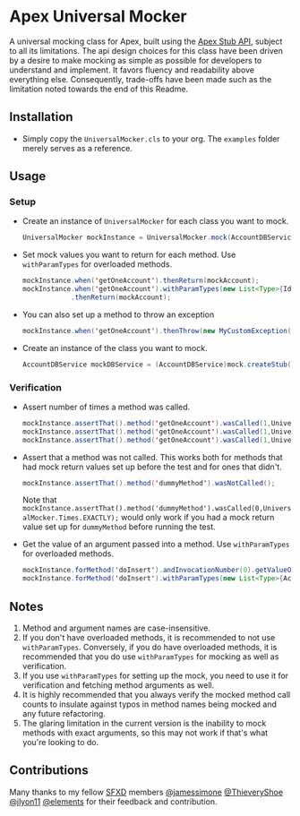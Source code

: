 # Apex Universal Mocker

A universal mocking class for Apex, built using the [Apex Stub API](https://developer.salesforce.com/docs/atlas.en-us.apexcode.meta/apexcode/apex_testing_stub_api.htm), subject to all its limitations. The api design choices for this class have been driven by a desire to make mocking as simple as possible for developers to understand and implement. It favors fluency and readability above everything else. Consequently, trade-offs have been made such as the limitation noted towards the end of this Readme. 

## Installation

- Simply copy the `UniversalMocker.cls` to your org. The `examples` folder merely serves as a reference.

## Usage

### Setup

- Create an instance of `UniversalMocker` for each class you want to mock.

  ```java
  UniversalMocker mockInstance = UniversalMocker.mock(AccountDBService.class);
  ```

- Set mock values you want to return for each method. Use `withParamTypes` for overloaded methods.

  ```java
  mockInstance.when('getOneAccount').thenReturn(mockAccount);
  mockInstance.when('getOneAccount').withParamTypes(new List<Type>{Id.class})
              .thenReturn(mockAccount);
  ```

- You can also set up a method to throw an exception

  ```java
  mockInstance.when('getOneAccount').thenThrow(new MyCustomException());
  ```

- Create an instance of the class you want to mock.

  ```java
  AccountDBService mockDBService = (AccountDBService)mock.createStub();
  ```

### Verification

- Assert number of times a method was called.

  ```java
  mockInstance.assertThat().method('getOneAccount').wasCalled(1,UniversalMocker.Times.EXACTLY);
  mockInstance.assertThat().method('getOneAccount').wasCalled(1,UniversalMocker.Times.OR_MORE);
  mockInstance.assertThat().method('getOneAccount').wasCalled(1,UniversalMocker.Times.OR_LESS);
  ```

- Assert that a method was not called. This works both for methods that had mock return values set up before the test 
  and for ones that didn't.

  ```java
  mockInstance.assertThat().method('dummyMethod').wasNotCalled();
  ```

  Note that `mockInstance.assertThat().method('dummyMethod').wasCalled(0,UniversalMocker.Times.EXACTLY);` would only 
  work if you had a mock return value set up for `dummyMethod` before running the test.

- Get the value of an argument passed into a method. Use `withParamTypes` for overloaded methods.

  ```java
  mockInstance.forMethod('doInsert').andInvocationNumber(0).getValueOf('acct');
  mockInstance.forMethod('doInsert').withParamTypes(new List<Type>{Account.class}).andInvocationNumber(0).getValueOf('acct');
  ```

## Notes

1. Method and argument names are case-insensitive.
2. If you don't have overloaded methods, it is recommended to not use `withParamTypes`. Conversely, if you do have overloaded methods,
   it is recommended that you do use `withParamTypes` for mocking as well as verification.
3. If you use `withParamTypes` for setting up the mock, you need to use it for verification and fetching method arguments as well.
4. It is highly recommended that you always verify the mocked method call counts to insulate against typos in method names being mocked and any future refactoring.
5. The glaring limitation in the current version is the inability to mock methods with exact arguments, so this may not work if that's what you're looking to do.

## Contributions

Many thanks to my fellow [SFXD](https://sfxd.github.io/) members [@jamessimone](https://github.com/jamessimone) [@ThieveryShoe](https://github.com/Thieveryshoe) [@jlyon11](https://github.com/jlyon87) [@elements](https://github.com/elements) for their feedback and contribution.
